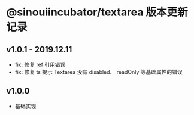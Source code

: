 # @sinouiincubator/textarea 版本更新记录

## v1.0.1 - 2019.12.11

- fix: 修复 ref 引用错误
- fix: 修复 ts 提示 Textarea 没有 disabled、 readOnly 等基础属性的错误

## v1.0.0

- 基础实现
